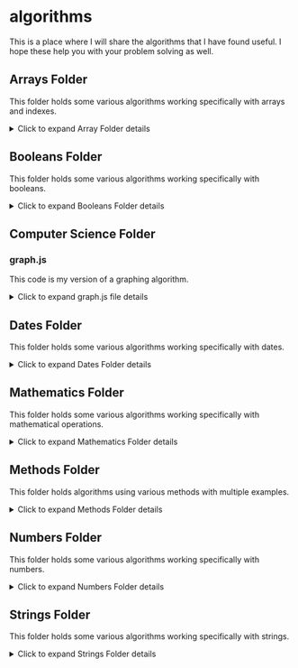# algorithms
This is a place where I will share the algorithms that I have found useful. I hope these help you with your problem solving as well.

## Arrays Folder
This folder holds some various algorithms working specifically with arrays and indexes.
<details>
    <summary markdown="span">Click to expand Array Folder details</summary>

### Functions

- filter array function that does not use the built-in .filter() method
- get a select number of random elements within an array
- reverse array function that does not use the built-in .reverse() method

</details>

## Booleans Folder
This folder holds some various algorithms working specifically with booleans.
<details>
    <summary markdown="span">Click to expand Booleans Folder details</summary>

### Functions

- toggle between true and false
- terinary example

</details>

## Computer Science Folder

### graph.js
This code is my version of a graphing algorithm. 
<details>
    <summary markdown="span">Click to expand graph.js file details</summary>

#### The code challenge
To recreate an acyclic, directed graph of small non-negative unique integers. In this case, a directed graph is a data structure where a node is represented by a unique integer and each node has zero or more child nodes. In addition, the nodes were not allowed to directly or indirectly point to itself.

The challenge had the following stipulations:
- Do not use an existing graph library
- Write a function that creates a node in a graph
- Write a function that inserts a node as a child of another node
- These functions should not allow cycles to be created. That is, a node may not directly or indirectly point to itself.
- Write a function to print out a graph.

#### Directions
To run this file, clone the repo and navigate to the root folder, "algorithms". Then, just type ```node graph.js``` in the terminal of the root folder. Each time the file is run, a random graph will be output to the terminal.

#### My approach
The first thing I had to do was to think about the individual nodes and the graph tree that they would form. I used a random number generator function **(getRandomInt)** to determine the number of nodes for the graph **(numVertices)**. It was important to prevent nodes from being repeated throughout the function so I iterated over the number of nodes using (i + 1) to form two array variables, one for the individual nodes **(vertices)** and one to be used to track node usage **(avlVertices)**. Using the **vertices** array, I pushed each node into the **graphObj** object variable.

Now that my nodes were created, I could begin to create the relationships between the nodes and track which nodes had been picked as parent nodes. I used the **getRandomInt** function again to pick a random node from the **avlVertices** array; this node became the **baseNode** and is removed from the **avlVertices** array. With a **baseNode** selected, I could now determine how many child nodes **(edgeNode)** would be assigned using the **getRandomInt** function once again and assign each **edgeNode** to the **baseNode** array inside the **graphObj** object. By using the **usedEdges** variable as a container to hold each **edgeNode** between each iteration, I was able to determine if a duplicate **edgeNode** was selected and pass over that particular node duplication. This kept my object from having an array like "9":[3,3,6,7] where the 3 was duplicated but only exists once.

The final step was to graph the **graphObj** object variable in a readable way to form the graph tree. This was accomplished using the **Object.entries(graphObj)** method to iterate over the **graphObj** object and print one key value pair per line onto the terminal console.

</details>

## Dates Folder
This folder holds some various algorithms working specifically with dates.
<details>
    <summary markdown="span">Click to expand Dates Folder details</summary>

### Functions

- date format function for MySQL DATETIME format

</details>


## Mathematics Folder
This folder holds some various algorithms working specifically with mathematical operations.
<details>
    <summary markdown="span">Click to expand Mathematics Folder details</summary>

### Functions

- count occurrences of vowels in a string

</details>

## Methods Folder
This folder holds algorithms using various methods with multiple examples.
<details>
    <summary markdown="span">Click to expand Methods Folder details</summary>

### Functions

- .filter() method
- .includes() method
- .indexOf() method
- .splice() method

</details>

## Numbers Folder
This folder holds some various algorithms working specifically with numbers.
<details>
    <summary markdown="span">Click to expand Numbers Folder details</summary>

### Functions

- sum of integers from 1 to argument parameter (specified number)
- generate an array of unique random numbers

</details>

## Strings Folder
This folder holds some various algorithms working specifically with strings.
<details>
    <summary markdown="span">Click to expand Strings Folder details</summary>

### Functions

- determine if a string is a substring
- count occurrences of vowels in a string

</details>